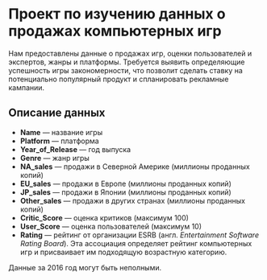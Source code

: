 # Проект по изучению данных о продажах компьютерных игр

Нам предоставлены данные о продажах игр, оценки пользователей и экспертов, жанры и платформы. Требуется выявить определяющие успешность игры закономерности, что позволит сделать ставку на потенциально популярный продукт и спланировать рекламные кампании.

## Описание данных

 - **Name** — название игры
 - **Platform** — платформа
 - **Year_of_Release** — год выпуска
 - **Genre** — жанр игры
 - **NA_sales** — продажи в Северной Америке (миллионы проданных копий)
 - **EU_sales** — продажи в Европе (миллионы проданных копий)
 - **JP_sales** — продажи в Японии (миллионы проданных копий)
 - **Other_sales** — продажи в других странах (миллионы проданных копий)
 - **Critic_Score** — оценка критиков (максимум 100)
 - **User_Score** — оценка пользователей (максимум 10)
 - **Rating** — рейтинг от организации ESRB (англ. *Entertainment Software Rating Board*). Эта ассоциация определяет рейтинг компьютерных игр и присваивает им подходящую возрастную категорию.


Данные за 2016 год могут быть неполными.
